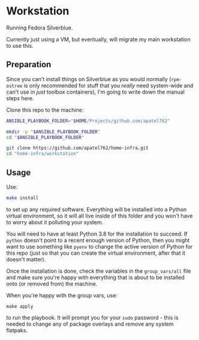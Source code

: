 # Workstation

Running Fedora Silverblue.

Currently just using a VM, but eventually, will migrate my main workstation to use this.

## Preparation

Since you can't install things on Silverblue as you would normally (`rpm-ostree` is only recommended for stuff that you *really* need system-wide and can't use in *just* toolbox containers), I'm going to write down the manual steps here.

Clone this repo to the machine:

```bash
ANSIBLE_PLAYBOOK_FOLDER="$HOME/Projects/github.com/apatel762"

mkdir -p "$ANSIBLE_PLAYBOOK_FOLDER"
cd "$ANSIBLE_PLAYBOOK_FOLDER"

git clone https://github.com/apatel762/home-infra.git
cd "home-infra/workstation"
```

## Usage

Use:

```bash
make install
```

to set up any required software. Everything will be installed into a Python virtual environment, so it will all live inside of this folder and you won't have to worry about it polluting your system.

You will need to have at least Python 3.8 for the installation to succeed. If `python` doesn't point to a recent enough version of Python, then you might want to use something like `pyenv` to change the active version of Python for this repo (just so that you can create the virtual environment, after that it doesn't matter).

Once the installation is done, check the variables in the `group_vars/all` file and make sure you're happy with everything that is about to be installed onto (or removed from) the machine.

When you're happy with the group vars, use:

```
make apply
```

to run the playbook. It will prompt you for your `sudo` password - this is needed to change any of package overlays and remove any system flatpaks.
